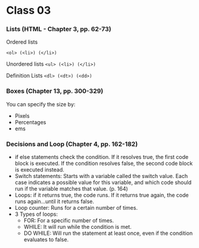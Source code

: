# Class 03

### Lists (HTML - Chapter 3, pp. 62-73)
Ordered lists

`<ol> (<li>) (</li>)`

Unordered lists
`<ul> (<li>) (</li>)`

Definition Lists
`<dl> (<dt>) (<dd>)`

### Boxes (Chapter 13, pp. 300-329)
You can specify the size by:
- Pixels
- Percentages
- ems

### Decisions and Loop (Chapter 4, pp. 162-182)
- if else statements check the condition. If it resolves true, the first code block is executed. If the condition resolves false, the second code block is executed instead.
- Switch statements: Starts with a variable called the switch value. Each case indicates a possible value for this variable, and which code should run if the variable matches that value. (p. 164)
- Loops: if it returns true, the code runs. If it returns true again, the code runs again...until it returns false.
- Loop counter: Runs for a certain number of times.
- 3 Types of loops:
  - FOR: For a specific number of times.
  - WHILE: It will run while the condition is met.
  - DO WHILE: Will run the statement at least once, even if the  condition evaluates to false.